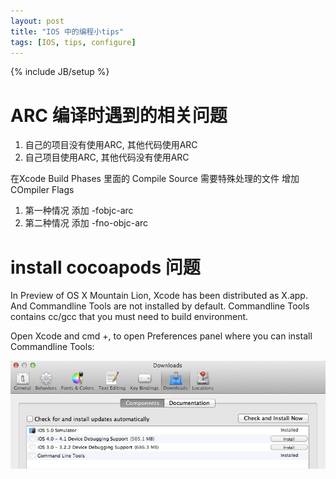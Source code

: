 ```yaml
---
layout: post
title: "IOS 中的编程小tips"
tags: [IOS, tips, configure]
---
```

{% include JB/setup %}

# ARC 编译时遇到的相关问题

1.  自己的项目没有使用ARC, 其他代码使用ARC
2.  自己项目使用ARC, 其他代码没有使用ARC

在Xcode Build Phases 里面的 Compile Source 需要特殊处理的文件 增加 COmpiler Flags
1. 第一种情况 添加 -fobjc-arc
2. 第二种情况 添加 -fno-objc-arc

# install cocoapods 问题

In Preview of OS X Mountain Lion, Xcode has been distributed as X.app. And Commandline Tools are not installed by default. Commandline Tools contains cc/gcc that you must need to build environment.

Open Xcode and cmd +, to open Preferences panel where you can install Commandline Tools:

![alt text](/images/commandline.jpg)

